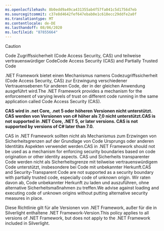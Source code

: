 ```yaml
---
ms.openlocfilehash: 8b0edd9a49ca431355ab4f57fa041c5d1756d7eb
ms.sourcegitcommit: c37e8d4642fef647ebab0e1c618ecc29ddfe2a0f
ms.translationtype: MT
ms.contentlocale: de-DE
ms.lasthandoff: 08/06/2020
ms.locfileid: "87855664"
---
```

> [!CAUTION]
> <span data-ttu-id="b30bb-101">Code Zugriffssicherheit (Code Access Security, CAS) und teilweise vertrauenswürdiger Code</span><span class="sxs-lookup"><span data-stu-id="b30bb-101">Code Access Security (CAS) and Partially Trusted Code</span></span>
>
> <span data-ttu-id="b30bb-102">.NET Framework bietet einen Mechanismus namens Codezugriffssicherheit (Code Access Security, CAS) zur Erzwingung verschiedener Vertrauensebenen für anderen Code, der in der gleichen Anwendung ausgeführt wird.</span><span class="sxs-lookup"><span data-stu-id="b30bb-102">The .NET Framework provides a mechanism for the enforcement of varying levels of trust on different code running in the same application called Code Access Security (CAS).</span></span>
>
> <span data-ttu-id="b30bb-103">**CAS wird in .net Core, .net 5 oder höheren Versionen nicht unterstützt. CAS werden von Versionen von c# höher als 7,0 nicht unterstützt.**</span><span class="sxs-lookup"><span data-stu-id="b30bb-103">**CAS is not supported in .NET Core, .NET 5, or later versions. CAS is not supported by versions of C# later than 7.0.**</span></span>
>
> <span data-ttu-id="b30bb-104">CAS in .NET Framework sollten nicht als Mechanismus zum Erzwingen von Sicherheitsgrenzen auf der Grundlage von Code Ursprungs oder anderen Identitäts Aspekten verwendet werden.</span><span class="sxs-lookup"><span data-stu-id="b30bb-104">CAS in .NET Framework should not be used as a mechanism for enforcing security boundaries based on code origination or other identity aspects.</span></span> <span data-ttu-id="b30bb-105">CAS und Sicherheits transparenter Code werden nicht als Sicherheitsgrenze mit teilweise vertrauenswürdigem Code unterstützt, insbesondere bei Code mit unbekannter Herkunft.</span><span class="sxs-lookup"><span data-stu-id="b30bb-105">CAS and Security-Transparent Code are not supported as a security boundary with partially trusted code, especially code of unknown origin.</span></span> <span data-ttu-id="b30bb-106">Wir raten davon ab, Code unbekannter Herkunft zu laden und auszuführen, ohne alternative Sicherheitsmaßnahmen zu treffen.</span><span class="sxs-lookup"><span data-stu-id="b30bb-106">We advise against loading and executing code of unknown origins without putting alternative security measures in place.</span></span>
>
> <span data-ttu-id="b30bb-107">Diese Richtlinie gilt für alle Versionen von .NET Framework, außer für die in Silverlight enthaltene .NET Framework-Version.</span><span class="sxs-lookup"><span data-stu-id="b30bb-107">This policy applies to all versions of .NET Framework, but does not apply to the .NET Framework included in Silverlight.</span></span>
